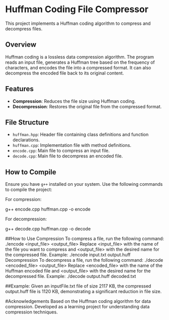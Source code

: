 # Huffman Coding File Compressor

This project implements a Huffman coding algorithm to compress and decompress files.

## Overview

Huffman coding is a lossless data compression algorithm. The program reads an input file, generates a Huffman tree based on the frequency of characters, and encodes the file into a compressed format. It can also decompress the encoded file back to its original content.

## Features

- **Compression**: Reduces the file size using Huffman coding.
- **Decompression**: Restores the original file from the compressed format.

## File Structure

- `huffman.hpp`: Header file containing class definitions and function declarations.
- `huffman.cpp`: Implementation file with method definitions.
- `encode.cpp`: Main file to compress an input file.
- `decode.cpp`: Main file to decompress an encoded file.

## How to Compile

Ensure you have `g++` installed on your system. Use the following commands to compile the project:

For compression:

g++ encode.cpp huffman.cpp -o encode

For decompression:

g++ decode.cpp huffman.cpp -o decode

##How to Use
Compression
To compress a file, run the following command:
./encode <input_file> <output_file>
Replace <input_file> with the name of the file you want to compress and <output_file> with the desired name for the compressed file.
Example:
./encode input.txt output.huff
Decompression
To decompress a file, run the following command:
./decode <encoded_file> <output_file>
Replace <encoded_file> with the name of the Huffman encoded file and <output_file> with the desired name for the decompressed file.
Example:
./decode output.huff decoded.txt

##Example:
Given an inputFile.txt file of size 2117 KB, the compressed output.huff file is 1120 KB, demonstrating a significant reduction in file size.

#Acknowledgements
Based on the Huffman coding algorithm for data compression.
Developed as a learning project for understanding data compression techniques.
